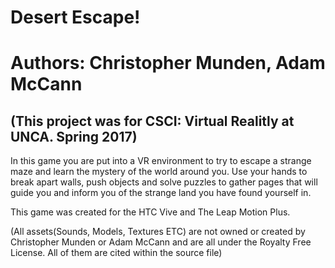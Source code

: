 # Desert Escape!

<h1>
Authors: Christopher Munden, Adam McCann
</h1>

<h2>
(This project was for CSCI: Virtual Realitly at UNCA. Spring 2017)
</h2>
<body>
<p>In this game you are put into a VR environment to try to escape a strange maze and learn the mystery of the world around you. Use your hands to break apart walls, push objects and solve puzzles to gather pages that will guide you and inform you of the strange land you have found yourself in.</p>

<p>This game was created for the HTC Vive and The Leap Motion Plus.</p>

<p>(All assets(Sounds, Models, Textures ETC) are not owned or created by Christopher Munden or Adam McCann and are all under the Royalty Free License. All of them are cited within the source file)
</p>
</body>
